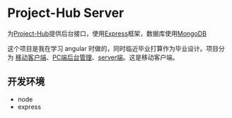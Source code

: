 # Project-Hub Server

为[Project-Hub](https://github.com/xjonson/ProjectHub-Client)提供后台接口，使用[Express](http://expressjs.com.cn)框架，数据库使用[MongoDB](https://mongodb.com)

这个项目是我在学习 angular 时做的，同时临近毕业打算作为毕业设计。项目分为 [移动客户端](https://github.com/xjonson/ProjectHub-Client-Mobile)、[PC端后台管理](https://github.com/xjonson/ProjectHub-Admin)、[server端](https://github.com/xjonson/ProjectHub-BackEnd)。这是移动客户端。


## 开发环境

- node
- express
